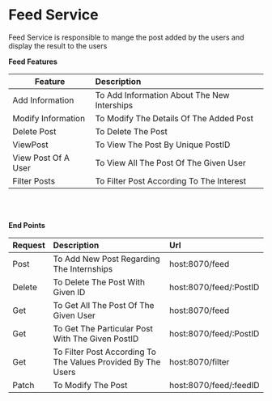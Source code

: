 # Feed Service
Feed Service is responsible to mange the post added by the users and display the result to the users

<b>Feed Features</b>

| Feature  | Description  |
|----------|:-------------|
| Add Information | To Add Information About The New Interships |
| Modify Information | To Modify The Details Of The Added Post |
| Delete Post | To Delete The Post  |
| ViewPost | To View The Post By Unique PostID  |
| View Post Of A User | To View All The Post Of The Given User  |
| Filter Posts | To Filter Post According To The Interest  |


<br></br>


<b>End Points</b>

| Request  | Description  | Url |
|----------|:-------------|:-------------|
| Post | To Add New Post Regarding The Internships | host:8070/feed |
| Delete | To Delete The Post With Given ID |host:8070/feed/:PostID |
| Get | To Get All The Post Of The Given User |host:8070/feed |
| Get | To Get The Particular Post With The Given PostID |host:8070/feed/:PostID |
| Get | To Filter Post According To The Values Provided By The Users |host:8070/filter |
| Patch | To Modify The Post | host:8070/feed/:feedID |



<br></br>